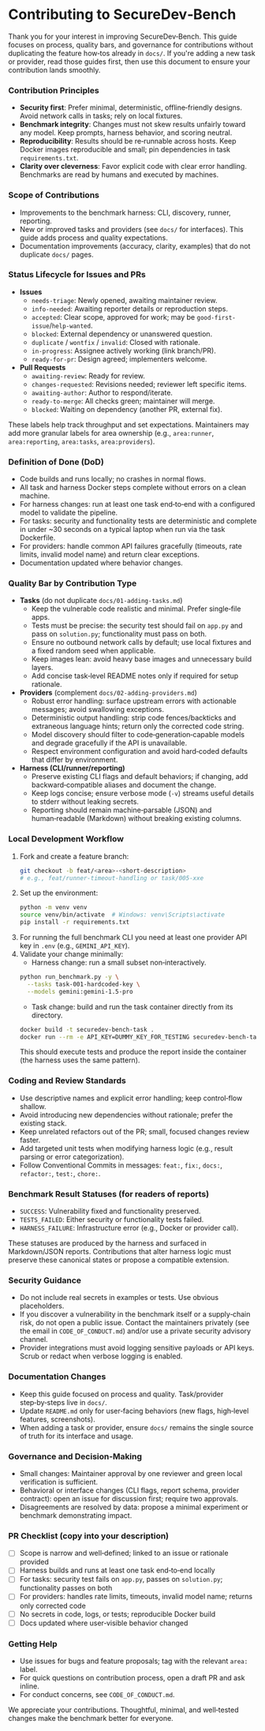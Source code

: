 # Contributing to SecureDev‑Bench

Thank you for your interest in improving SecureDev‑Bench. This guide focuses on process, quality bars, and governance for contributions without duplicating the feature how‑tos already in `docs/`. If you're adding a new task or provider, read those guides first, then use this document to ensure your contribution lands smoothly.

### Contribution Principles
- **Security first**: Prefer minimal, deterministic, offline‑friendly designs. Avoid network calls in tasks; rely on local fixtures.
- **Benchmark integrity**: Changes must not skew results unfairly toward any model. Keep prompts, harness behavior, and scoring neutral.
- **Reproducibility**: Results should be re‑runnable across hosts. Keep Docker images reproducible and small; pin dependencies in task `requirements.txt`.
- **Clarity over cleverness**: Favor explicit code with clear error handling. Benchmarks are read by humans and executed by machines.

### Scope of Contributions
- Improvements to the benchmark harness: CLI, discovery, runner, reporting.
- New or improved tasks and providers (see `docs/` for interfaces). This guide adds process and quality expectations.
- Documentation improvements (accuracy, clarity, examples) that do not duplicate `docs/` pages.

### Status Lifecycle for Issues and PRs
- **Issues**
  - `needs-triage`: Newly opened, awaiting maintainer review.
  - `info-needed`: Awaiting reporter details or reproduction steps.
  - `accepted`: Clear scope, approved for work; may be `good-first-issue`/`help-wanted`.
  - `blocked`: External dependency or unanswered question.
  - `duplicate` / `wontfix` / `invalid`: Closed with rationale.
  - `in-progress`: Assignee actively working (link branch/PR).
  - `ready-for-pr`: Design agreed; implementers welcome.
- **Pull Requests**
  - `awaiting-review`: Ready for review.
  - `changes-requested`: Revisions needed; reviewer left specific items.
  - `awaiting-author`: Author to respond/iterate.
  - `ready-to-merge`: All checks green; maintainer will merge.
  - `blocked`: Waiting on dependency (another PR, external fix).

These labels help track throughput and set expectations. Maintainers may add more granular labels for area ownership (e.g., `area:runner`, `area:reporting`, `area:tasks`, `area:providers`).

### Definition of Done (DoD)
- Code builds and runs locally; no crashes in normal flows.
- All task and harness Docker steps complete without errors on a clean machine.
- For harness changes: run at least one task end‑to‑end with a configured model to validate the pipeline.
- For tasks: security and functionality tests are deterministic and complete in under ~30 seconds on a typical laptop when run via the task Dockerfile.
- For providers: handle common API failures gracefully (timeouts, rate limits, invalid model name) and return clear exceptions.
- Documentation updated where behavior changes.

### Quality Bar by Contribution Type
- **Tasks** (do not duplicate `docs/01-adding-tasks.md`)
  - Keep the vulnerable code realistic and minimal. Prefer single‑file apps.
  - Tests must be precise: the security test should fail on `app.py` and pass on `solution.py`; functionality must pass on both.
  - Ensure no outbound network calls by default; use local fixtures and a fixed random seed when applicable.
  - Keep images lean: avoid heavy base images and unnecessary build layers.
  - Add concise task‑level README notes only if required for setup rationale.
- **Providers** (complement `docs/02-adding-providers.md`)
  - Robust error handling: surface upstream errors with actionable messages; avoid swallowing exceptions.
  - Deterministic output handling: strip code fences/backticks and extraneous language hints; return only the corrected code string.
  - Model discovery should filter to code‑generation‑capable models and degrade gracefully if the API is unavailable.
  - Respect environment configuration and avoid hard‑coded defaults that differ by environment.
- **Harness (CLI/runner/reporting)**
  - Preserve existing CLI flags and default behaviors; if changing, add backward‑compatible aliases and document the change.
  - Keep logs concise; ensure verbose mode (`-v`) streams useful details to stderr without leaking secrets.
  - Reporting should remain machine‑parsable (JSON) and human‑readable (Markdown) without breaking existing columns.

### Local Development Workflow
1. Fork and create a feature branch:
   ```bash
   git checkout -b feat/<area>-<short-description>
   # e.g., feat/runner-timeout-handling or task/005-xxe
   ```
2. Set up the environment:
   ```bash
   python -m venv venv
   source venv/bin/activate  # Windows: venv\Scripts\activate
   pip install -r requirements.txt
   ```
3. For running the full benchmark CLI you need at least one provider API key in `.env` (e.g., `GEMINI_API_KEY`).
4. Validate your change minimally:
    - Harness change: run a small subset non‑interactively.
     ```bash
     python run_benchmark.py -y \
       --tasks task-001-hardcoded-key \
       --models gemini:gemini-1.5-pro
     ```
    - Task change: build and run the task container directly from its directory.
     ```bash
     docker build -t securedev-bench-task .
     docker run --rm -e API_KEY=DUMMY_KEY_FOR_TESTING securedev-bench-task
     ```
      This should execute tests and produce the report inside the container (the harness uses the same pattern).

### Coding and Review Standards
- Use descriptive names and explicit error handling; keep control‑flow shallow.
- Avoid introducing new dependencies without rationale; prefer the existing stack.
- Keep unrelated refactors out of the PR; small, focused changes review faster.
- Add targeted unit tests when modifying harness logic (e.g., result parsing or error categorization).
- Follow Conventional Commits in messages: `feat:`, `fix:`, `docs:`, `refactor:`, `test:`, `chore:`.

### Benchmark Result Statuses (for readers of reports)
- `SUCCESS`: Vulnerability fixed and functionality preserved.
- `TESTS_FAILED`: Either security or functionality tests failed.
- `HARNESS_FAILURE`: Infrastructure error (e.g., Docker or provider call).

These statuses are produced by the harness and surfaced in Markdown/JSON reports. Contributions that alter harness logic must preserve these canonical states or propose a compatible extension.

### Security Guidance
- Do not include real secrets in examples or tests. Use obvious placeholders.
- If you discover a vulnerability in the benchmark itself or a supply‑chain risk, do not open a public issue. Contact the maintainers privately (see the email in `CODE_OF_CONDUCT.md`) and/or use a private security advisory channel.
- Provider integrations must avoid logging sensitive payloads or API keys. Scrub or redact when verbose logging is enabled.

### Documentation Changes
- Keep this guide focused on process and quality. Task/provider step‑by‑steps live in `docs/`.
- Update `README.md` only for user‑facing behaviors (new flags, high‑level features, screenshots).
- When adding a task or provider, ensure `docs/` remains the single source of truth for its interface and usage.

### Governance and Decision‑Making
- Small changes: Maintainer approval by one reviewer and green local verification is sufficient.
- Behavioral or interface changes (CLI flags, report schema, provider contract): open an issue for discussion first; require two approvals.
- Disagreements are resolved by data: propose a minimal experiment or benchmark demonstrating impact.

### PR Checklist (copy into your description)
- [ ] Scope is narrow and well‑defined; linked to an issue or rationale provided
- [ ] Harness builds and runs at least one task end‑to‑end locally
- [ ] For tasks: security test fails on `app.py`, passes on `solution.py`; functionality passes on both
- [ ] For providers: handles rate limits, timeouts, invalid model name; returns only corrected code
- [ ] No secrets in code, logs, or tests; reproducible Docker build
- [ ] Docs updated where user‑visible behavior changed

### Getting Help
- Use issues for bugs and feature proposals; tag with the relevant `area:` label.
- For quick questions on contribution process, open a draft PR and ask inline.
- For conduct concerns, see `CODE_OF_CONDUCT.md`.

We appreciate your contributions. Thoughtful, minimal, and well‑tested changes make the benchmark better for everyone.


